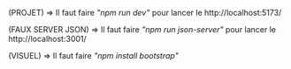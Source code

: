 (PROJET) => Il faut faire *"npm run dev"* pour lancer le http://localhost:5173/

(FAUX SERVER JSON) => Il faut faire *"npm run json-server"* pour lancer le http://localhost:3001/

(VISUEL) => Il faut faire *"npm install bootstrap"*
